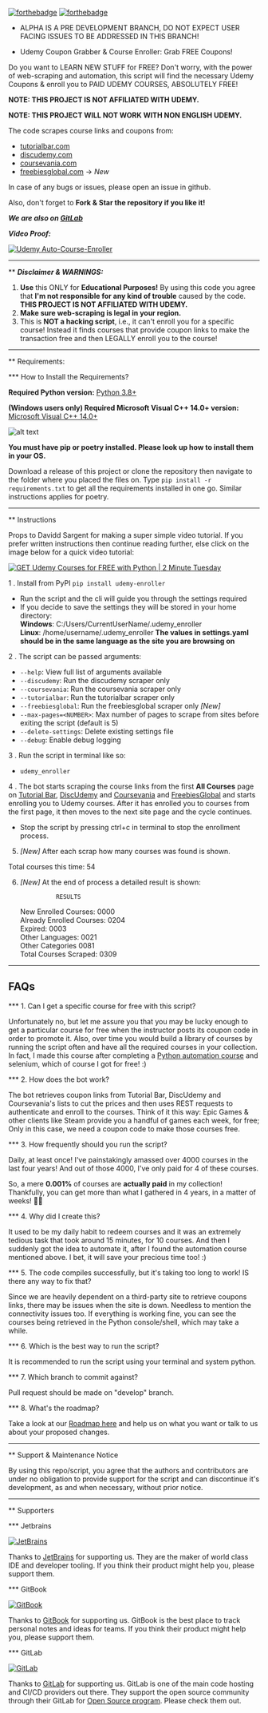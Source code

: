 [![forthebadge](https://forthebadge.com/images/badges/made-with-python.svg)](https://forthebadge.com)
[![forthebadge](https://forthebadge.com/images/badges/it-works-why.svg)](https://forthebadge.com)

* ALPHA IS A PRE DEVELOPMENT BRANCH, DO NOT EXPECT USER FACING ISSUES TO BE ADDRESSED IN THIS BRANCH!


* Udemy Coupon Grabber & Course Enroller: Grab FREE Coupons!

Do you want to LEARN NEW STUFF for FREE? Don't worry, with the power of
web-scraping and automation, this script will find the necessary Udemy Coupons
&amp; enroll you to PAID UDEMY COURSES, ABSOLUTELY FREE!

**NOTE: THIS PROJECT IS NOT AFFILIATED WITH UDEMY.**

**NOTE: THIS PROJECT WILL NOT WORK WITH NON ENGLISH UDEMY.**

The code scrapes course links and coupons from:

 - [tutorialbar.com](https://tutorialbar.com)
 - [discudemy.com](https://discudemy.com)
 - [coursevania.com](https://coursevania.com)
 - [freebiesglobal.com](https://freebiesglobal.com) -> _New_


In case of any bugs or issues, please open an issue in github.

Also, don't forget to **Fork & Star the repository if you like it!**

**_We are also on [GitLab](https://gitlab.com/the-automators/Automatic-Udemy-Course-Enroller-GET-PAID-UDEMY-COURSES-for-FREE)_**

**_Video Proof:_**

[![Udemy Auto-Course-Enroller](https://img.youtube.com/vi/tdLsVoraMxw/0.jpg)](https://www.youtube.com/watch?v=tdLsVoraMxw "GET Udemy Courses for FREE with Python | 2 Minute Tuesday")

---

** **_Disclaimer & WARNINGS:_**

1. **Use** this ONLY for **Educational Purposes!** By using this code you agree
   that **I'm not responsible for any kind of trouble** caused by the code. **THIS PROJECT IS NOT AFFILIATED WITH UDEMY.**
2. **Make sure web-scraping is legal in your region.**
3. This is **NOT a hacking script**, i.e., it can't enroll you for a specific
   course! Instead it finds courses that provide coupon links to make the
   transaction free and then LEGALLY enroll you to the course!

---

** Requirements:

*** How to Install the Requirements?

**Required Python version:** [Python 3.8+](https://www.python.org/downloads/)

**(Windows users only) Required Microsoft Visual C++ 14.0+ version:** [Microsoft Visual C++ 14.0+](https://visualstudio.microsoft.com/visual-cpp-build-tools/)

![alt text](https://docs.microsoft.com/answers/storage/attachments/34873-10262.png)

**You must have pip or poetry installed. Please look up how to install them in your OS.**

Download a release of this project or clone the repository then navigate to the
folder where you placed the files on. Type `pip install -r requirements.txt` to
get all the requirements installed in one go. Similar instructions applies for poetry.

---

** Instructions

Props to Davidd Sargent for making a super simple video tutorial. If you prefer written instructions then continue reading further, else click on the image below for a quick video tutorial:

[![GET Udemy Courses for FREE with Python | 2 Minute Tuesday](https://i.ytimg.com/vi/6HLbqM-598k/hq720.jpg)](https://www.youtube.com/watch?v=6HLbqM-598k "pip installation of Automatic Udemy Course Enroller")

1 . Install from PyPI `pip install udemy-enroller`

-   Run the script and the cli will guide you through the settings required
-   If you decide to save the settings they will be stored in your home directory: <br>
    **Windows**:
    C:/Users/CurrentUserName/.udemy_enroller<br>
    **Linux**:
    /home/username/.udemy_enroller
    **The values in settings.yaml should be in the same language as the site you are browsing on**

2 . The script can be passed arguments:

- `--help`: View full list of arguments available
- `--discudemy`: Run the discudemy scraper only
- `--coursevania`: Run the coursevania scraper only
- `--tutorialbar`: Run the tutorialbar scraper only
- `--freebiesglobal`: Run the freebiesglobal scraper only _[New]_ 
- `--max-pages=<NUMBER>`: Max number of pages to scrape from sites before exiting the script (default is 5)
- `--delete-settings`: Delete existing settings file
- `--debug`: Enable debug logging


3 . Run the script in terminal like so:

-   `udemy_enroller`

4 . The bot starts scraping the course links from the first **All Courses** page
on [Tutorial Bar](https://www.tutorialbar.com/all-courses/page/1), [DiscUdemy](https://www.discudemy.com/all) and [Coursevania](https://coursevania.com) and [FreebiesGlobal](https://freebiesglobal.com) and starts
enrolling you to Udemy courses. After it has enrolled you to courses from the
first page, it then moves to the next site page and the cycle continues.

-   Stop the script by pressing ctrl+c in terminal to stop the enrollment process.

5. _[New]_ After each scrap how many courses was found is shown.

Total courses this time: 54

6. _[New]_ At the end of process a detailed result is shown:

    
                 RESULTS              
	
	  New Enrolled Courses:     0000  
	  Already Enrolled Courses: 0204  
	  Expired:                  0003  
	  Other Languages:          0021  
	  Other Categories          0081  
	  Total Courses Scraped:    0309  
	

---

## FAQs

*** 1. Can I get a specific course for free with this script?

Unfortunately no, but let me assure you that you may be lucky enough to get a
particular course for free when the instructor posts its coupon code in order
to promote it. Also, over time you would build a library of courses by running
the script often and have all the required courses in your collection. In fact,
I made this course after completing a
[Python automation course](https://www.udemy.com/course/automate/) and selenium,
which of course I got for free! :)

*** 2. How does the bot work?

The bot retrieves coupon links from Tutorial Bar, DiscUdemy and Coursevania's lists to cut the prices and
then uses REST requests to authenticate and enroll to the
courses. Think of it this way: Epic Games & other clients like Steam provide you
a handful of games each week, for free; Only in this case, we need a coupon code
to make those courses free.

*** 3. How frequently should you run the script?

Daily, at least once! I've painstakingly amassed over 4000
courses in the last four years! And out of those 4000, I've only paid for 4 of
these courses.

So, a mere **0.001%** of courses are **actually paid** in my collection!
Thankfully, you can get more than what I gathered in 4 years, in a matter of
weeks! 🙌🏻

*** 4. Why did I create this?

It used to be my daily habit to redeem courses and it was an extremely tedious
task that took around 15 minutes, for 10 courses. And then I suddenly got the
idea to automate it, after I found the automation course mentioned above. I bet,
it will save your precious time too! :)

*** 5. The code compiles successfully, but it's taking too long to work! IS there any way to fix that?

Since we are heavily dependent on a third-party site to retrieve coupons links,
there may be issues when the site is down. Needless to mention the connectivity
issues too. If everything is working fine, you can see the courses being
retrieved in the Python console/shell, which may take a while.

*** 6. Which is the best way to run the script?

It is recommended to run the script using your terminal and system python.

*** 7. Which branch to commit against?

Pull request should be made on "develop" branch.

*** 8. What's the roadmap?

Take a look at our
[Roadmap here](https://github.com/aapatre/Automatic-Udemy-Course-Enroller-GET-PAID-UDEMY-COURSES-for-FREE/projects/1)
and help us on what you want or talk to us about your proposed changes.

---

** Support & Maintenance Notice

By using this repo/script, you agree that the authors and contributors are under no obligation to provide support for the script and can discontinue it's development, as and when necessary, without prior notice.

---

** Supporters

*** Jetbrains

[![JetBrains](https://i.imgur.com/h2R018M.jpg)](https://jetbrains.com/?from=udemy-free-course-enroller)

Thanks to [JetBrains](https://jetbrains.com/?from=udemy-free-course-enroller) for supporting us. They are the maker of world class IDE and developer tooling. If you think their product might help you, please support them.

*** GitBook

[![GitBook](https://i.imgur.com/OkuB14I.jpg)](https://gitbook.com)

Thanks to [GitBook](https://gitbook.com) for supporting us. GitBook is the best place to track personal notes and ideas for teams. If you think their product might help you, please support them.

*** GitLab

[![GitLab](https://i.imgur.com/aUWtSn4.png)](https://gitlab.com)

Thanks to [GitLab](https://gitlab.com) for supporting us. GitLab is one of the main code hosting and CI/CD providers out there. They support the open source community through their GitLab for [Open Source program](https://about.gitlab.com/solutions/open-source/). Please check them out.
